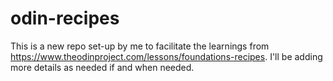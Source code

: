 # odin-recipes

This is a new repo set-up by me to facilitate the learnings from https://www.theodinproject.com/lessons/foundations-recipes.
I'll be adding more details as needed if and when needed.